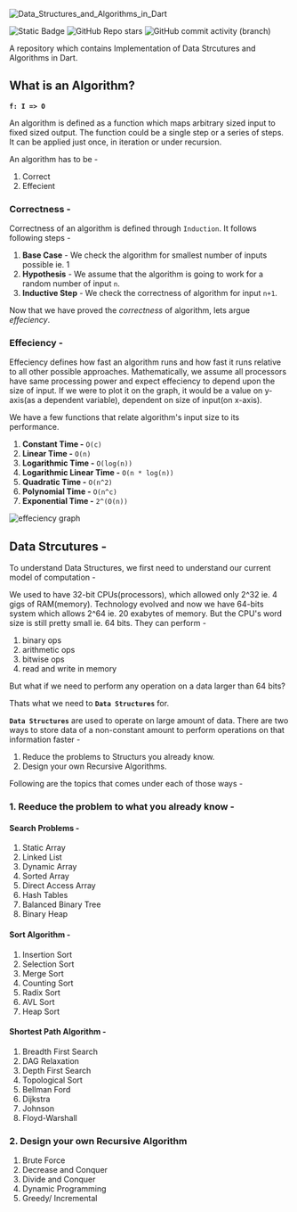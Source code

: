 ![Data_Structures_and_Algorithms_in_Dart](https://github.com/kaljitism/Data-Structures-and-Algorithms-Dart/assets/52685389/8d2b8b6e-6a6c-43d9-99ee-08e6c2270ef6)

![Static Badge](https://img.shields.io/badge/Dart%20-%20light%20blue) ![GitHub Repo stars](https://img.shields.io/github/stars/kaljitism/Data-Structures-and-Algorithms-Dart) ![GitHub commit activity (branch)](https://img.shields.io/github/commit-activity/y/kaljitism/Data-Structures-and-Algorithms-Dart)

A repository which contains Implementation of Data Strcutures and Algorithms in Dart.

## What is an Algorithm? 

**`f: I => O`**

An algorithm is defined as a function which maps arbitrary sized input to fixed sized output. The function could be a single step or a series of steps. It can be applied just once, in iteration or under recursion. 

An algorithm has to be - 
1. Correct
2. Effecient

### Correctness - 

Correctness of an algorithm is defined through `Induction`. It follows following steps - 
1. **Base Case** - We check the algorithm for smallest number of inputs possible ie. 1
2. **Hypothesis** - We assume that the algorithm is going to work for a random number of input `n`.
3. **Inductive Step** - We check the correctness of algorithm for input `n+1`.

Now that we have proved the _correctness_ of algorithm, lets argue _effeciency_. 

### Effeciency - 

Effeciency defines how fast an algorithm runs and how fast it runs relative to all other possible approaches. Mathematically, we assume all processors have same processing power and expect effeciency to depend upon the size of input. If we were to plot it on the graph, it would be a value on y-axis(as a dependent variable), dependent on size of input(on x-axis). 

We have a few functions that relate algorithm's input size to its performance. 

1. **Constant Time -** `O(c)`
2. **Linear Time -** `O(n)`
3. **Logarithmic Time -** `O(log(n))`
4. **Logarithmic Linear Time -** `O(n * log(n))`
5. **Quadratic Time -** `O(n^2)`
6. **Polynomial Time -** `O(n^c)`
7. **Exponential Time -** `2^(O(n))`

![effeciency graph](https://github.com/kaljitism/Data-Structures-and-Algorithms-Dart/assets/52685389/60201e47-889c-4474-a7f3-cd347ffb971a)

## Data Strcutures - 

To understand Data Structures, we first need to understand our current model of computation -

We used to have 32-bit CPUs(processors), which allowed only 2^32 ie. 4 gigs of RAM(memory). Technology evolved and now we have 64-bits system which allows 2^64 ie. 20 exabytes of memory. But the CPU's word size is still pretty small ie. 64 bits. They can perform - 
1. binary ops
2. arithmetic ops
3. bitwise ops
4. read and write in memory

But what if we need to perform any operation on a data larger than 64 bits? 

Thats what we need to **`Data Structures`** for. 

**`Data Structures`** are used to operate on large amount of data. There are two ways to store data of a non-constant amount to perform operations on that information faster - 
1. Reduce the problems to Structurs you already know.
2. Design your own Recursive Algorithms.

Following are the topics that comes under each of those ways - 

### 1. Reeduce the problem to what you already know - 

#### Search Problems - 

1. Static Array
2. Linked List
3. Dynamic Array
4. Sorted Array
5. Direct Access Array
6. Hash Tables
7. Balanced Binary Tree
8. Binary Heap

#### Sort Algorithm - 

1. Insertion Sort
2. Selection Sort
3. Merge Sort
4. Counting Sort
5. Radix Sort
6. AVL Sort
7. Heap Sort

#### Shortest Path Algorithm - 

1. Breadth First Search
2. DAG Relaxation
  1. Depth First Search
  2. Topological Sort
3. Bellman Ford
4. Dijkstra
5. Johnson
6. Floyd-Warshall

### 2. Design your own Recursive Algorithm 

1. Brute Force
2. Decrease and Conquer
3. Divide and Conquer
4. Dynamic Programming
5. Greedy/ Incremental 
